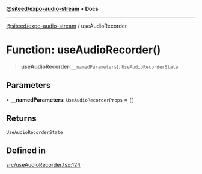 [**@siteed/expo-audio-stream**](../README.md) • **Docs**

***

[@siteed/expo-audio-stream](../README.md) / useAudioRecorder

# Function: useAudioRecorder()

> **useAudioRecorder**(`__namedParameters`): `UseAudioRecorderState`

## Parameters

• **\_\_namedParameters**: `UseAudioRecorderProps` = `{}`

## Returns

`UseAudioRecorderState`

## Defined in

[src/useAudioRecorder.tsx:124](https://github.com/deeeed/expo-audio-stream/blob/e07104426a679ae0452b04256abae5b2c5b55c7c/packages/expo-audio-stream/src/useAudioRecorder.tsx#L124)
